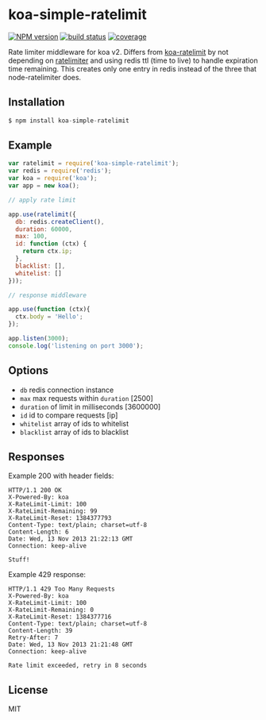
# koa-simple-ratelimit

[![NPM version][npm-image]][npm-url]
[![build status][travis-image]][travis-url]
[![coverage][coverage-image]][coverage-url]

[npm-image]: https://img.shields.io/npm/v/koa-simple-ratelimit.svg?style=flat-square
[npm-url]: https://npmjs.org/package/koa-simple-ratelimit
[travis-image]: https://img.shields.io/travis/scttcper/koa-simple-ratelimit.svg?style=flat-square
[travis-url]: https://travis-ci.org/scttcper/koa-simple-ratelimit
[coverage-image]: https://coveralls.io/repos/github/scttcper/koa-simple-ratelimit/badge.svg?branch=master
[coverage-url]: https://coveralls.io/github/scttcper/koa-simple-ratelimit?branch=master

 Rate limiter middleware for koa v2. Differs from [koa-ratelimit](https://github.com/koajs/ratelimit) by not depending on [ratelimiter](https://github.com/tj/node-ratelimiter) and using redis ttl (time to live) to handle expiration time remaining. This creates only one entry in redis instead of the three that node-ratelimiter does.

## Installation

```js
$ npm install koa-simple-ratelimit
```

## Example

```js
var ratelimit = require('koa-simple-ratelimit');
var redis = require('redis');
var koa = require('koa');
var app = new koa();

// apply rate limit

app.use(ratelimit({
  db: redis.createClient(),
  duration: 60000,
  max: 100,
  id: function (ctx) {
    return ctx.ip;
  },
  blacklist: [],
  whitelist: []
}));

// response middleware

app.use(function (ctx){
  ctx.body = 'Hello';
});

app.listen(3000);
console.log('listening on port 3000');
```

## Options

 - `db` redis connection instance
 - `max` max requests within `duration` [2500]
 - `duration` of limit in milliseconds [3600000]
 - `id` id to compare requests [ip]
 - `whitelist` array of ids to whitelist
 - `blacklist` array of ids to blacklist

## Responses

  Example 200 with header fields:

```
HTTP/1.1 200 OK
X-Powered-By: koa
X-RateLimit-Limit: 100
X-RateLimit-Remaining: 99
X-RateLimit-Reset: 1384377793
Content-Type: text/plain; charset=utf-8
Content-Length: 6
Date: Wed, 13 Nov 2013 21:22:13 GMT
Connection: keep-alive

Stuff!
```

  Example 429 response:

```
HTTP/1.1 429 Too Many Requests
X-Powered-By: koa
X-RateLimit-Limit: 100
X-RateLimit-Remaining: 0
X-RateLimit-Reset: 1384377716
Content-Type: text/plain; charset=utf-8
Content-Length: 39
Retry-After: 7
Date: Wed, 13 Nov 2013 21:21:48 GMT
Connection: keep-alive

Rate limit exceeded, retry in 8 seconds
```

## License

  MIT